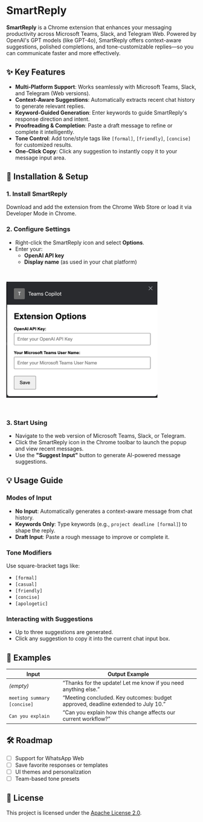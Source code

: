 # SmartReply

**SmartReply** is a Chrome extension that enhances your messaging productivity across Microsoft Teams, Slack, and Telegram Web. Powered by OpenAI's GPT models (like GPT-4o), SmartReply offers context-aware suggestions, polished completions, and tone-customizable replies—so you can communicate faster and more effectively.

## ✨ Key Features

- **Multi-Platform Support**: Works seamlessly with Microsoft Teams, Slack, and Telegram (Web versions).
- **Context-Aware Suggestions**: Automatically extracts recent chat history to generate relevant replies.
- **Keyword-Guided Generation**: Enter keywords to guide SmartReply's response direction and intent.
- **Proofreading & Completion**: Paste a draft message to refine or complete it intelligently.
- **Tone Control**: Add tone/style tags like `[formal]`, `[friendly]`, `[concise]` for customized results.
- **One-Click Copy**: Click any suggestion to instantly copy it to your message input area.

## 🚀 Installation & Setup

### 1. Install SmartReply
Download and add the extension from the Chrome Web Store or load it via Developer Mode in Chrome.

### 2. Configure Settings
- Right-click the SmartReply icon and select **Options**.
- Enter your:
  - **OpenAI API key**
  - **Display name** (as used in your chat platform)

<img src="./assets/options.jpg" alt="Options Page" width="400" style="padding-top: 30px; padding-bottom: 30px;">

### 3. Start Using
- Navigate to the web version of Microsoft Teams, Slack, or Telegram.
- Click the SmartReply icon in the Chrome toolbar to launch the popup and view recent messages.
- Use the **"Suggest Input"** button to generate AI-powered message suggestions.

## 💡 Usage Guide

### Modes of Input
- **No Input**: Automatically generates a context-aware message from chat history.
- **Keywords Only**: Type keywords (e.g., `project deadline [formal]`) to shape the reply.
- **Draft Input**: Paste a rough message to improve or complete it.

### Tone Modifiers
Use square-bracket tags like:
- `[formal]`
- `[casual]`
- `[friendly]`
- `[concise]`
- `[apologetic]`

### Interacting with Suggestions
- Up to three suggestions are generated.
- Click any suggestion to copy it into the current chat input box.

## 💬 Examples

| Input | Output Example |
|-------|----------------|
| *(empty)* | “Thanks for the update! Let me know if you need anything else.” |
| `meeting summary [concise]` | “Meeting concluded. Key outcomes: budget approved, deadline extended to July 10.” |
| `Can you explain` | “Can you explain how this change affects our current workflow?” |

## 🛠️ Roadmap

- [ ] Support for WhatsApp Web
- [ ] Save favorite responses or templates
- [ ] UI themes and personalization
- [ ] Team-based tone presets

## 📄 License

This project is licensed under the [Apache License 2.0](LICENSE).